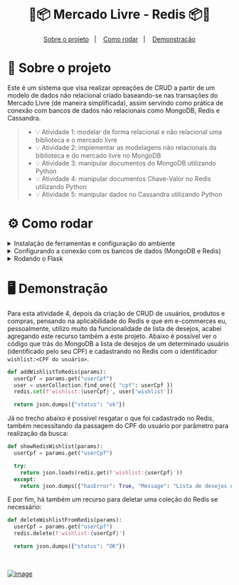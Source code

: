 <h1 align="center">
 💸📦 Mercado Livre - Redis 📦💸
</h1>

<p align="center">
  <a href="#projeto">Sobre o projeto</a>&nbsp;&nbsp;&nbsp;|&nbsp;&nbsp;&nbsp;
  <a href="#requisitos">Como rodar</a>&nbsp;&nbsp;&nbsp;|&nbsp;&nbsp;&nbsp;
  <a href="#demo">Demonstração</a>
</p>

<span id="projeto">
  
# :bookmark_tabs: Sobre o projeto
Este é um sistema que visa realizar opreações de CRUD a partir de um modelo de dados não relacional criado baseando-se nas transações do Mercado Livre (de maneira simplificada), assim servindo como prática de conexão com bancos de dados não relacionais como MongoDB, Redis e Cassandra.

> - 💡 Atividade 1: modelar de forma relacional e não relacional uma biblioteca e o mercado livre
> - 💡 Atividade 2: implementar as modelagens não relacionais da biblioteca e do mercado livre no MongoDB
> - 💡 Atividade 3: manipular documentos do MongoDB utilizando Python
> - 💡 Atividade 4: manipular documentos Chave-Valor no Redis utilizando Python
> - 💡 Atividade 5: manipular dados no Cassandra utilizando Python

<span id="requisitos">

# :gear: Como rodar

<details>
  <summary>Instalação de ferramentas e configuração do ambiente</summary>
  Para executar o projeto é preciso que o Python e o Git estejam instalados, além de mais algumas configurações para o uso do Flask, MongoDB, Redis e Cassandra. Para configurar o ambiente virtual, siga o tutorial abaixo:
<br><br>
 
```bash
# Verifique se o pip está instalado
python -m pip --version

# Caso não tenha instalado, acesse a  documentação oficial em: https://pip.pypa.io/en/stable/installing/

# Instale o virtualenv (ferramenta para criar ambientes Python isolados)
python -m pip install virtualenv

# Clone o repositório
git clone https://github.com/MariaGabrielaReis/BDNR-mercado-livre

# Acesse a pasta
cd BDNR-mercado-livre

# Configure o ambiente
python -m venv venv
```

Para ativar o ambiente virtual no Windows, pelo PowerShell, rode `venv\Scripts\activate`, já pelo Linux use `. venv/bin/activate`. Assim que ativado o ambiente, instale as dependências do projeto rodando o seguinte comando pelo terminal:
<br
 
```bash
pip install -r requirements.txt
```

Para acessar os recursos do projeto, recomendo utilizar o Insomnia, seguindo a [documentação oficial](https://insomnia.rest/download) para sua instalação, e caso nunca tenha tido contato com essa ferramenta, [acesse este link](https://docs.insomnia.rest/insomnia/send-your-first-request).

> Depois de configurar o Insomnia, importe [esta coleção de requisições]() para consumir a API (caso tenha dúvidas de como importar, [clique aqui](https://docs.insomnia.rest/insomnia/import-export-data))

</details>

<details>
  <summary>Configurando a conexão com os bancos de dados (MongoDB e Redis)</summary>
  Para conectar com o Mongo é preciso alterar o usuário e senha no arquivo connectDb em **src/connectDb.py**.
<br><br>
 
```python
  db = pymongo.MongoClient("mongodb+srv://<user>:<password>@fa-starting-no-sql.6vnsq.mongodb.net/")
```

  Já para conectar com o Redis é preciso alterar o host, port e password no arquivo connectRedis em **src/connectRedis.py**.
<br>
 
```python
  db = redis.Redis(
      host='<host>',
      port='<port>',
      password='<password>',
      decode_responses=True
    )
```

</details>

<details>
  <summary>Rodando o Flask </summary>
  Com o ambiente virtual ativado ...
<br><br>
 
```bash
python main.py
```

O servidor inciará localmente na porta 5000. Utilize o Insomnia ou o Postman para simular requisições e respostas das rotas (pelo link [https://localhost:5000](https://localhost:5000)).

</details>

<span id="demo">
  
# :desktop_computer: Demonstração  
Para esta atividade 4, depois da criação de CRUD de usuários, produtos e compras, pensando na aplicabilidade do Redis e que em e-commerces eu, pessoalmente, utilizo muito da funcionalidade de lista de desejos, acabei agregando este recurso também a este projeto. Abaixo é possível ver o código que trás do MongoDB a lista de desejos de um determinado usuário (identificado pelo seu CPF) e cadastrando no Redis com o identificador `wishlist:<CPF do usuário>`.
 
```python
def addWishlistToRedis(params):
  userCpf = params.get("userCpf")
  user = userCollection.find_one({ "cpf": userCpf })
  redis.set(f'wishlist:{userCpf}', user['wishlist'])

  return json.dumps({"status": "ok"}) 
```
 
Já no trecho abaixo é possível resgatar o que foi cadastrado no Redis, também necessitando da passagem do CPF do usuário por parâmetro para realização da busca:
 
```python
def showRedisWishlist(params):
  userCpf = params.get("userCpf")  

  try:
    return json.loads(redis.get(f'wishlist:{userCpf}'))
  except:
    return json.dumps({"hasError": True, "Message": "Lista de desejos não encontrada!"})
```
 
E por fim, há também um recurso para deletar uma coleção do Redis se necessário:

```python
def deleteWishlistFromRedis(params):
  userCpf = params.get("userCpf")
  redis.delete(f'wishlist:{userCpf}')

  return json.dumps({"status": "OK"}) 
``` 
<br>

[![image](https://img.shields.io/badge/✨%20Maria%20Gabriela%20Reis,%202022-LinkedIn-009973?style=flat-square)](https://www.linkedin.com/in/mariagabrielareis/)
